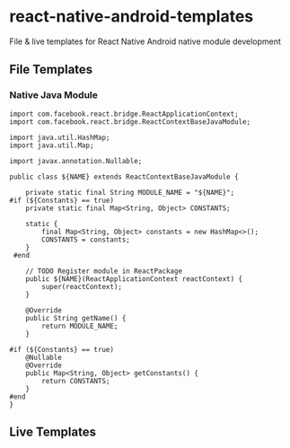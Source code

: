 # react-native-android-templates
File &amp; live templates for React Native Android native module development

## File Templates
### Native Java Module
```
import com.facebook.react.bridge.ReactApplicationContext;
import com.facebook.react.bridge.ReactContextBaseJavaModule;

import java.util.HashMap;
import java.util.Map;

import javax.annotation.Nullable;

public class ${NAME} extends ReactContextBaseJavaModule {

    private static final String MODULE_NAME = "${NAME}";
#if (${Constants} == true)
    private static final Map<String, Object> CONSTANTS;

    static {
        final Map<String, Object> constants = new HashMap<>();
        CONSTANTS = constants;
    }
 #end
    
    // TODO Register module in ReactPackage
    public ${NAME}(ReactApplicationContext reactContext) {
        super(reactContext);
    }

    @Override
    public String getName() {
        return MODULE_NAME;
    }

#if (${Constants} == true)
    @Nullable
    @Override
    public Map<String, Object> getConstants() {
        return CONSTANTS;
    }
#end
}
```

## Live Templates
